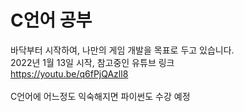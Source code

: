 # C언어 공부
바닥부터 시작하여, 나만의 게임 개발을 목표로 두고 있습니다.\
2022년 1월 13일 시작, 참고중인 유튜브 링크\
https://youtu.be/q6fPjQAzll8
\
\
C언어에 어느정도 익숙해지면 파이썬도 수강 예정

